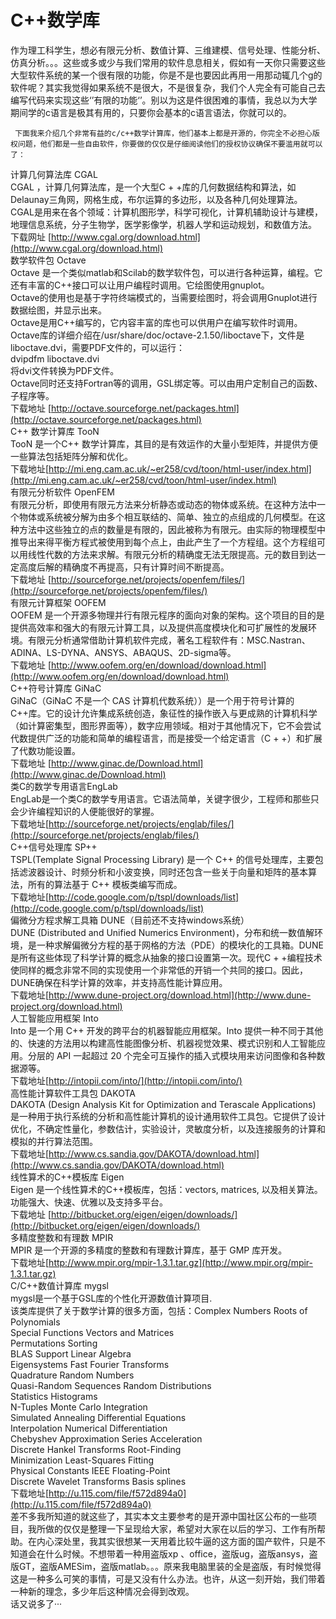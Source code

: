 # C++数学库



























作为理工科学生，想必有限元分析、数值计算、三维建模、信号处理、性能分析、仿真分析。。。这些或多或少与我们常用的软件息息相关，假如有一天你只需要这些大型软件系统的某一个很有限的功能，你是不是也要因此再用一用那动辄几个g的软件呢？其实我觉得如果系统不是很大，不是很复杂，我们个人完全有可能自己去编写代码来实现这些‘’有限的功能‘’。别以为这是件很困难的事情，我总以为大学期间学的c语言是极其有用的，只要你会基本的c语言语法，你就可以的。

```
 下面我来介绍几个非常有益的c/c++数学计算库，他们基本上都是开源的，你完全不必担心版权问题，他们都是一些自由软件，你要做的仅仅是仔细阅读他们的授权协议确保不要滥用就可以了：

```

计算几何算法库 CGAL  
CGAL ，计算几何算法库，是一个大型C + +库的几何数据结构和算法，如Delaunay三角网，网格生成，布尔运算的多边形，以及各种几何处理算法。 CGAL是用来在各个领域：计算机图形学，科学可视化，计算机辅助设计与建模，地理信息系统，分子生物学，医学影像学，机器人学和运动规划，和数值方法。  
下载网址 [http://www.cgal.org/download.html](http://www.cgal.org/download.html)  
数学软件包 Octave  
Octave 是一个类似matlab和Scilab的数学软件包，可以进行各种运算，编程。它还有丰富的C++接口可以让用户编程时调用。它绘图使用gnuplot。  
Octave的使用也是基于字符终端模式的，当需要绘图时，将会调用Gnuplot进行数据绘图，并显示出来。  
Octave是用C++编写的，它内容丰富的库也可以供用户在编写软件时调用。Octave库的详细介绍在/usr/share/doc/octave-2.1.50/liboctave下，文件是liboctave.dvi，需要PDF文件的，可以运行：  
dvipdfm liboctave.dvi  
将dvi文件转换为PDF文件。  
Octave同时还支持Fortran等的调用，GSL绑定等。可以由用户定制自己的函数、子程序等。  
下载地址 [http://octave.sourceforge.net/packages.html](http://octave.sourceforge.net/packages.html)  
C++ 数学计算库 TooN  
TooN 是一个C++ 数学计算库，其目的是有效运作的大量小型矩阵，并提供方便一些算法包括矩阵分解和优化。  
下载地址[http://mi.eng.cam.ac.uk/~er258/cvd/toon/html-user/index.html](http://mi.eng.cam.ac.uk/~er258/cvd/toon/html-user/index.html)  
有限元分析软件 OpenFEM  
有限元分析，即使用有限元方法来分析静态或动态的物体或系统。在这种方法中一个物体或系统被分解为由多个相互联结的、简单、独立的点组成的几何模型。在这 种方法中这些独立的点的数量是有限的，因此被称为有限元。由实际的物理模型中推导出来得平衡方程式被使用到每个点上，由此产生了一个方程组。这个方程组可 以用线性代数的方法来求解。有限元分析的精确度无法无限提高。元的数目到达一定高度后解的精确度不再提高，只有计算时间不断提高。  
下载地址 [http://sourceforge.net/projects/openfem/files/](http://sourceforge.net/projects/openfem/files/)  
有限元计算框架 OOFEM  
OOFEM 是一个开源多物理并行有限元程序的面向对象的架构。这个项目的目的是提供高效率和强大的有限元计算工具，以及提供高度模块化和可扩展性的发展环境。有限元分析通常借助计算机软件完成，著名工程软件有：MSC.Nastran、ADINA、LS-DYNA、ANSYS、ABAQUS、2D-sigma等。  
下载地址 [http://www.oofem.org/en/download/download.html](http://www.oofem.org/en/download/download.html)  
C++符号计算库 GiNaC  
GiNaC（GiNaC 不是一个 CAS 计算机代数系统））是一个用于符号计算的C++库。它的设计允许集成系统创造，象征性的操作嵌入与更成熟的计算机科学（如计算密集型，图形界面等），数字应用领域。相对于其他情况下，它不会尝试代数提供广泛的功能和简单的编程语言，而是接受一个给定语言（C + +）和扩展了代数功能设置。  
下载地址 [http://www.ginac.de/Download.html](http://www.ginac.de/Download.html)  
类C的数学专用语言EngLab  
EngLab是一个类C的数学专用语言。它语法简单，关键字很少，工程师和那些只会少许编程知识的人便能很好的掌握。  
下载地址[http://sourceforge.net/projects/englab/files/](http://sourceforge.net/projects/englab/files/)  
C++信号处理库 SP++  
TSPL(Template Signal Processing Library) 是一个 C++ 的信号处理库，主要包括滤波器设计、时频分析和小波变换，同时还包含一些关于向量和矩阵的基本算法，所有的算法基于 C++ 模板类编写而成。  
下载地址[http://code.google.com/p/tspl/downloads/list](http://code.google.com/p/tspl/downloads/list)  
偏微分方程求解工具箱 DUNE（目前还不支持windows系统）  
DUNE (Distributed and Unified Numerics Environment)，分布和统一数值解环境，是一种求解偏微分方程的基于网格的方法（PDE）的模块化的工具箱。DUNE是所有这些体现了科学计算的概念从抽象的接口设置第一次。现代C + +编程技术使同样的概念非常不同的实现使用一个非常低的开销一个共同的接口。因此，DUNE确保在科学计算的效率，并支持高性能计算应用。  
下载地址[http://www.dune-project.org/download.html](http://www.dune-project.org/download.html)  
人工智能应用框架 Into  
Into 是一个用 C++ 开发的跨平台的机器智能应用框架。Into 提供一种不同于其他的、快速的方法用以构建高性能图像分析、机器视觉效果、模式识别和人工智能应用。分层的 API 一起超过 20 个完全可互操作的插入式模块用来访问图像和各种数据源等。  
下载地址[http://intopii.com/into/](http://intopii.com/into/)  
高性能计算软件工具包 DAKOTA  
DAKOTA (Design Analysis Kit for Optimization and Terascale Applications) 是一种用于执行系统的分析和高性能计算机的设计通用软件工具包。它提供了设计优化，不确定性量化，参数估计，实验设计，灵敏度分析，以及连接服务的计算和模拟的并行算法范围。  
下载地址[http://www.cs.sandia.gov/DAKOTA/download.html](http://www.cs.sandia.gov/DAKOTA/download.html)  
线性算术的C++模板库 Eigen  
Eigen 是一个线性算术的C++模板库，包括：vectors, matrices, 以及相关算法。功能强大、快速、优雅以及支持多平台。  
下载地址 [http://bitbucket.org/eigen/eigen/downloads/](http://bitbucket.org/eigen/eigen/downloads/)  
多精度整数和有理数 MPIR  
MPIR 是一个开源的多精度的整数和有理数计算库，基于 GMP 库开发。  
下载地址[http://www.mpir.org/mpir-1.3.1.tar.gz](http://www.mpir.org/mpir-1.3.1.tar.gz)  
C/C++数值计算库 mygsl  
mygsl是一个基于GSL库的个性化开源数值计算项目.  
该类库提供了关于数学计算的很多方面，包括：Complex Numbers Roots of Polynomials  
Special Functions Vectors and Matrices  
Permutations Sorting  
BLAS Support Linear Algebra  
Eigensystems Fast Fourier Transforms  
Quadrature Random Numbers  
Quasi-Random Sequences Random Distributions  
Statistics Histograms  
N-Tuples Monte Carlo Integration  
Simulated Annealing Differential Equations  
Interpolation Numerical Differentiation  
Chebyshev Approximation Series Acceleration  
Discrete Hankel Transforms Root-Finding  
Minimization Least-Squares Fitting  
Physical Constants IEEE Floating-Point  
Discrete Wavelet Transforms Basis splines  
下载地址[http://u.115.com/file/f572d894a0](http://u.115.com/file/f572d894a0)  
差不多我所知道的就这些了，其实本文主要参考的是开源中国社区公布的一些项目，我所做的仅仅是整理一下呈现给大家，希望对大家在以后的学习、工作有所帮助。在内心深处里，我其实很想某一天用着比较牛逼的这方面的国产软件，只是不知道会在什么时候。不想带着一种用盗版xp 、office，盗版ug，盗版ansys，盗版GT，盗版AMESim，盗版matlab。。。原来我电脑里装的全是盗版，有时候觉得这是一种多么可笑的事情，可是又没有什么办法。也许，从这一刻开始，我们带着一种新的理念，多少年后这种情况会得到改观。  
话又说多了···